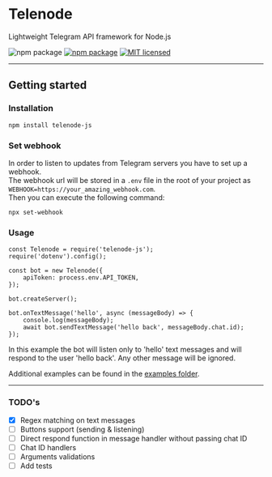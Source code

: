 # Telenode


Lightweight Telegram API framework for Node.js

![npm package](https://img.shields.io/badge/-grey?logo=telegram)
[![npm package](https://img.shields.io/npm/v/telenode-js?color=orange&logo=npm)](https://www.npmjs.org/package/telenode-js)
[![MIT licensed](https://img.shields.io/badge/license-MIT-green.svg)](https://raw.githubusercontent.com/NivEz/telenode/main/LICENSE)

---

## Getting started

### Installation

```
npm install telenode-js
```

### Set webhook

In order to listen to updates from Telegram servers you have to set up a webhook.
<br>
The webhook url will be stored in a `.env` file in the root of your project as `WEBHOOK=https://your_amazing_webhook.com`.
<br>
Then you can execute the following command:

```
npx set-webhook
```

### Usage

```
const Telenode = require('telenode-js');
require('dotenv').config();

const bot = new Telenode({
	apiToken: process.env.API_TOKEN,
});

bot.createServer();

bot.onTextMessage('hello', async (messageBody) => {
	console.log(messageBody);
	await bot.sendTextMessage('hello back', messageBody.chat.id);
});
```

In this example the bot will listen only to 'hello' text messages and will respond to the user 'hello back'. Any other message will be ignored.

Additional examples can be found in the [examples folder](https://github.com/NivEz/telenode/tree/main/examples).

---

### TODO's

- [x] Regex matching on text messages
- [ ] Buttons support (sending & listening)
- [ ] Direct respond function in message handler without passing chat ID
- [ ] Chat ID handlers
- [ ] Arguments validations
- [ ] Add tests
